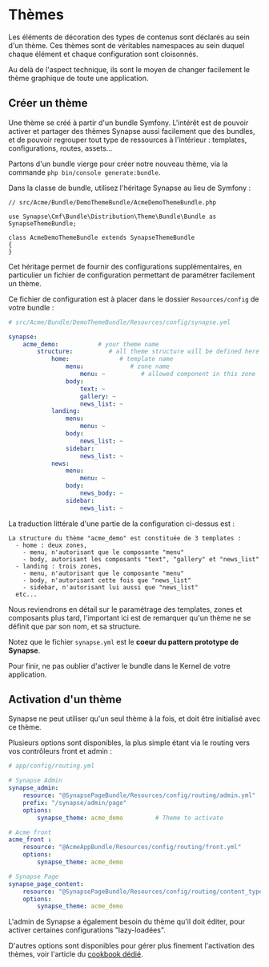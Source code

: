 # Thèmes

Les éléments de décoration des types de contenus sont déclarés au sein d'un thème.
Ces thèmes sont de véritables namespaces au sein duquel chaque élément et chaque configuration sont cloisonnés.

Au delà de l'aspect technique, ils sont le moyen de changer facilement le thème graphique de toute une application.

## Créer un thème

Une thème se créé à partir d'un bundle Symfony.
L'intérêt est de pouvoir activer et partager des thèmes Synapse aussi facilement que des bundles, et de pouvoir regrouper tout type de ressources à l'intérieur : templates, configurations, routes, assets...

Partons d'un bundle vierge pour créer notre nouveau thème, via la commande `php bin/console generate:bundle`.

Dans la classe de bundle, utilisez l'héritage Synapse au lieu de Symfony :
```
// src/Acme/Bundle/DemoThemeBundle/AcmeDemoThemeBundle.php

use Synapse\Cmf\Bundle\Distribution\Theme\Bundle\Bundle as SynapseThemeBundle;

class AcmeDemoThemeBundle extends SynapseThemeBundle
{
}
```

Cet héritage permet de fournir des configurations supplémentaires, en particulier un fichier de configuration permettant de paramétrer facilement un thème.

Ce fichier de configuration est à placer dans le dossier `Resources/config` de votre bundle :
```yml
# src/Acme/Bundle/DemoThemeBundle/Resources/config/synapse.yml

synapse:
    acme_demo:           # your theme name
        structure:          # all theme structure will be defined here (templates, zones, components)
            home:              # template name
                menu:             # zone name
                    menu: ~          # allowed component in this zone
                body:
                    text: ~
                    gallery: ~
                    news_list: ~
            landing:
                menu:
                    menu: ~
                body:
                    news_list: ~
                sidebar:
                    news_list: ~
            news:
                menu:
                    menu: ~
                body:
                    news_body: ~
                sidebar:
                    news_list: ~
```

La traduction littérale d'une partie de la configuration ci-dessus est :
```
La structure du thème "acme_demo" est constituée de 3 templates :
  - home : deux zones,
    - menu, n'autorisant que le composante "menu"
    - body, autorisant les composants "text", "gallery" et "news_list"
  - landing : trois zones,
    - menu, n'autorisant que le composante "menu"
    - body, n'autorisant cette fois que "news_list"
    - sidebar, n'autorisant lui aussi que "news_list"
  etc...
```

Nous reviendrons en détail sur le paramétrage des templates, zones et composants plus tard, l'important ici est de remarquer qu'un thème ne se définit que par son nom, et sa structure.

Notez que le fichier `synapse.yml` est le **coeur du pattern prototype de Synapse**.

Pour finir, ne pas oublier d'activer le bundle dans le Kernel de votre application.

## Activation d'un thème

Synapse ne peut utiliser qu'un seul thème à la fois, et doit être initialisé avec ce thème.

Plusieurs options sont disponibles, la plus simple étant via le routing vers vos contrôleurs front et admin :
```yml
# app/config/routing.yml

# Synapse Admin
synapse_admin:
    resource: "@SynapsePageBundle/Resources/config/routing/admin.yml"
    prefix: "/synapse/admin/page"
    options:
        synapse_theme: acme_demo         # Theme to activate

# Acme front
acme_front :
    resource: "@AcmeAppBundle/Resources/config/routing/front.yml"
    options:
        synapse_theme: acme_demo

# Synapse Page
synapse_page_content:
    resource: "@SynapsePageBundle/Resources/config/routing/content_type.yml"
    options:
        synapse_theme: acme_demo
```

L'admin de Synapse a également besoin du thème qu'il doit éditer, pour activer certaines configurations "lazy-loadées".

D'autres options sont disponibles pour gérer plus finement l'activation des thèmes, voir l'article du [cookbook dédié](../../4_cookbook/2_decorator/multi_themes.md).
